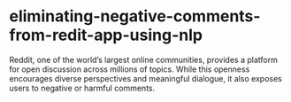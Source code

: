 # eliminating-negative-comments-from-redit-app-using-nlp
Reddit, one of the world’s largest online communities, provides a platform for open discussion across millions of topics. While this openness encourages diverse perspectives and meaningful dialogue, it also exposes users to negative or harmful comments. 
